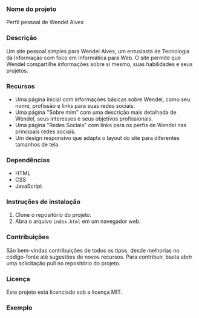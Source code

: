 ### Nome do projeto

Perfil pessoal de Wendel Alves

### Descrição

Um site pessoal simples para Wendel Alves, um entusiasta de Tecnologia da Informação com foco em Informática para Web. O site permite que Wendel compartilhe informações sobre si mesmo, suas habilidades e seus projetos.

### Recursos

* Uma página inicial com informações básicas sobre Wendel, como seu nome, profissão e links para suas redes sociais.
* Uma página "Sobre mim" com uma descrição mais detalhada de Wendel, seus interesses e seus objetivos profissionais.
* Uma página "Redes Sociais" com links para os perfis de Wendel nas principais redes sociais.
* Um design responsivo que adapta o layout do site para diferentes tamanhos de tela.

### Dependências

* HTML
* CSS
* JavaScript

### Instruções de instalação

1. Clone o repositório do projeto.
2. Abra o arquivo `index.html` em um navegador web.

### Contribuições

São bem-vindas contribuições de todos os tipos, desde melhorias no código-fonte até sugestões de novos recursos. Para contribuir, basta abrir uma solicitação pull no repositório do projeto.

### Licença

Este projeto está licenciado sob a licença MIT.

### Exemplo




